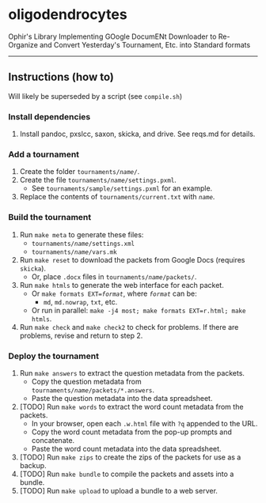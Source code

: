 oligodendrocytes
================

Ophir's Library Implementing GOogle DocumENt Downloader to Re-Organize and Convert Yesterday's Tournament, Etc. into Standard formats

---

## Instructions (how to)

Will likely be superseded by a script (see `compile.sh`)

### Install dependencies

1. Install pandoc, pxslcc, saxon, skicka, and drive. See reqs.md for details.

### Add a tournament

1. Create the folder <code>tournaments/_name_/</code>.
2. Create the file <code>tournaments/_name_/settings.pxml</code>.
   * See <code>tournaments/sample/settings.pxml</code> for an example.
3. Replace the contents of `tournaments/current.txt` with <code>_name_</code>.

### Build the tournament

1. Run `make meta` to generate these files:
   * <code>tournaments/_name_/settings.xml</code>
   * <code>tournaments/_name_/vars.mk</code>
2. Run `make reset` to download the packets from Google Docs (requires `skicka`).
   * Or, place `.docx` files in <code>tournaments/_name_/packets/</code>.
3. Run `make htmls` to generate the web interface for each packet.
   * Or <code>make formats EXT=_format_</code>, where <code>_format_</code> can be:
     * `md`, `md.nowrap`, `txt`, etc.
   * Or run in parallel: `make -j4 most; make formats EXT=r.html; make htmls`.
4. Run `make check` and `make check2` to check for problems.
   If there are problems, revise and return to step 2.

### Deploy the tournament

1. Run `make answers` to extract the question metadata from the packets.
   * Copy the question metadata from <code>tournaments/_name_/packets/\*.answers</code>.
   * Paste the question metadata into the data spreadsheet.
2. [TODO] Run `make words` to extract the word count metadata from the packets.
   * In your browser, open each `.w.html` file with `?q` appended to the URL.
   * Copy the word count metadata from the pop-up prompts and concatenate.
   * Paste the word count metadata into the data spreadsheet.
3. [TODO] Run `make zips` to create the zips of the packets for use as a backup.
4. [TODO] Run `make bundle` to compile the packets and assets into a bundle.
5. [TODO] Run `make upload` to upload a bundle to a web server.

